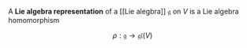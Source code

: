 A **Lie algebra representation** of a [[Lie alegbra]] $\mathfrak{g}$ on $V$ is a Lie algebra homomorphism

$$
\rho: \mathfrak{g} \to \mathfrak{gl}(V)
$$